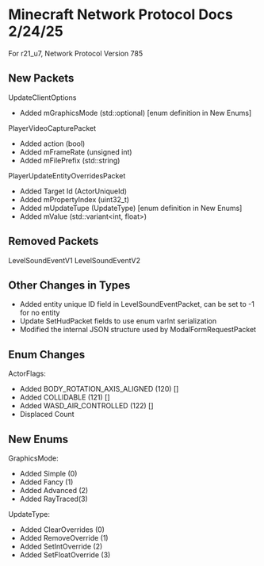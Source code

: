 # Minecraft Network Protocol Docs 2/24/25
For r21_u7, Network Protocol Version 785
## New Packets

UpdateClientOptions
* Added mGraphicsMode (std::optional<GraphicsMode>) [enum definition in New Enums]

PlayerVideoCapturePacket
* Added action (bool)
* Added mFrameRate (unsigned int)
* Added mFilePrefix (std::string)

PlayerUpdateEntityOverridesPacket
* Added Target Id (ActorUniqueId)
* Added mPropertyIndex (uint32_t)
* Added mUpdateTupe (UpdateType) [enum definition in New Enums]
* Added mValue (std::variant<int, float>)

## Removed Packets

LevelSoundEventV1
LevelSoundEventV2


## Other Changes in Types

* Added entity unique ID field in LevelSoundEventPacket, can be set to -1 for no entity
* Update SetHudPacket fields to use enum varInt serialization
* Modified the internal JSON structure used by ModalFormRequestPacket

## Enum Changes

ActorFlags:
  * Added BODY_ROTATION_AXIS_ALIGNED (120) []
  * Added COLLIDABLE (121) []
  * Added WASD_AIR_CONTROLLED (122) []
  * Displaced Count

## New Enums

GraphicsMode:
 * Added Simple (0)
 * Added Fancy (1)
 * Added Advanced (2)
 * Added RayTraced(3)

UpdateType:
 * Added ClearOverrides (0)
 * Added RemoveOverride (1)
 * Added SetIntOverride (2)
 * Added SetFloatOverride (3)
